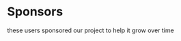 <script setup>
import { VPTeamMembers } from 'vitepress/theme'

const members = [
  {
    avatar: 'https://www.github.com/screeniehost.png',
    name: 'could be you?',
    title: 'wanna become a sponsor to our project?',
    // links: [
    //   { icon: 'github', link: 'https://github.com/screeniehost' }
    // ]
  }
]
</script>

# Sponsors
these users sponsored our project to help it grow over time

<VPTeamMembers size="small" :members="members" />